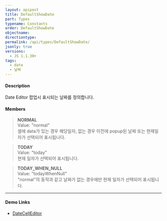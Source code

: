 ```yaml
---
layout: apipost
title: DefaultShowDate
part: Types
typename: Constants
order: DefaultShowDate
objectname: 
directiontype: 
permalink: /api/types/DefaultShowDate/
jsonly: true
versions:
  - JS 1.1.30+
tags:
  - date
  - 날짜
---
```


#### Description

 Date Editor 팝업시 표시되는 날짜를 정의합니다.

#### Members

> **NORMAL**    
> Value: "normal"    
> 셀에 data가 있는 경우 해당일자, 없는 경우 이전에 popup된 날짜 또는 현재일자가 선택되어 표시됩니다.                                                

> **TODAY**  
> Value: "today"   
> 현재 일자가 선택되어 표시됩니다.  

> **TODAY_WHEN_NULL**     
> Value: "todayWhenNull"    
> "normal"의 동작과 같고 날짜가 없는 경우에만 현재 일자가 선택되어 표시됩니다.     

---

#### Demo Links

* [DateCellEditor](/api/types/DateCellEditor/)